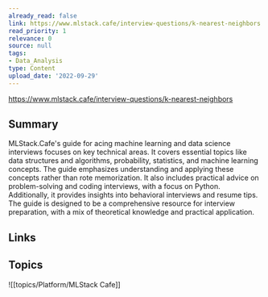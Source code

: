 ```yaml
---
already_read: false
link: https://www.mlstack.cafe/interview-questions/k-nearest-neighbors
read_priority: 1
relevance: 0
source: null
tags:
- Data_Analysis
type: Content
upload_date: '2022-09-29'
---
```


https://www.mlstack.cafe/interview-questions/k-nearest-neighbors
## Summary

MLStack.Cafe's guide for acing machine learning and data science interviews focuses on key technical areas. It covers essential topics like data structures and algorithms, probability, statistics, and machine learning concepts. The guide emphasizes understanding and applying these concepts rather than rote memorization. It also includes practical advice on problem-solving and coding interviews, with a focus on Python. Additionally, it provides insights into behavioral interviews and resume tips. The guide is designed to be a comprehensive resource for interview preparation, with a mix of theoretical knowledge and practical application.
## Links


## Topics

![[topics/Platform/MLStack Cafe]]